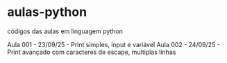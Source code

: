 # aulas-python
códigos das aulas em linguagem python

Aula 001 - 23/09/25 - Print simples, input e variável
Aula 002 - 24/09/25 - Print avançado com caracteres de escape, multiplas linhas